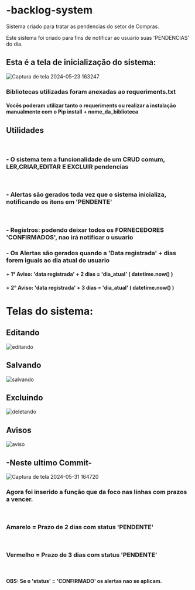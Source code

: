 # -backlog-system
Sistema criado para tratar as pendencias do setor de Compras.

Este sistema foi criado para fins de notificar ao usuario suas 'PENDENCIAS' do dia.

<h2>Esta é a tela de inicialização do sistema:</h2>

![Captura de tela 2024-05-23 163247](https://github.com/ricardolimaa29/-backlog-system/assets/147922620/71249c76-c1d5-4818-90d4-f08d64076e42)


<h3>Bibliotecas utilizadas foram anexadas ao requeriments.txt</h3>
<h4>Vocês poderam utilizar tanto o requeriments ou realizar a instalação manualmente com o Pip install + nome_da_biblioteca </h4>

<h2>Utilidades</h2>
<br>

 <h3>- O sistema tem a funcionalidade de um CRUD comum, LER,CRIAR,EDITAR E EXCLUIR pendencias</h3><br>
  <h3>- Alertas são gerados toda vez que o sistema inicializa, notificando os itens em 'PENDENTE'</h3><br>
  <h3>- Registros: podendo deixar todos os FORNECEDORES 'CONFIRMADOS', nao irá notificar o usuario</h3>
  <h3>- Os Alertas são gerados quando a 'Data registrada' + dias forem iguais ao dia atual do usuario</h3>
    <h4> + 1° Aviso: 'data registrada' + 2 dias = 'dia_atual' ( datetime.now() )</h4>
    <h4> + 2° Aviso: 'data registrada' + 3 dias = 'dia_atual' ( datetime.now() )</h4>
  


<h1>Telas do sistema:</h1>

  <h2>Editando</h2>
  
![editando](https://github.com/ricardolimaa29/-backlog-system/assets/147922620/97467b70-3a4d-4482-9ab8-a02132238ade)

  <h2>Salvando</h2>
  
![salvando](https://github.com/ricardolimaa29/-backlog-system/assets/147922620/2445dd94-77e0-4610-b2d0-91db81541d3e)

  <h2>Excluindo</h2>

![deletando](https://github.com/ricardolimaa29/-backlog-system/assets/147922620/36e981e1-dbcf-405c-aecf-a5b3f0c22352)

<h2>Avisos</h2>

![aviso](https://github.com/ricardolimaa29/-backlog-system/assets/147922620/0e9ea76a-219a-4521-bff6-97e60a3f34f3)

<h2>-Neste ultimo Commit-</h2>

![Captura de tela 2024-05-31 164720](https://github.com/ricardolimaa29/-backlog-system/assets/147922620/c3a93dee-55e3-4e4d-99d6-6becbcc4b9c3)


 <h3>Agora foi inserido a função que da foco nas linhas com prazos a vencer.</h3><br>
<h3>Amarelo = Prazo de 2 dias com status 'PENDENTE'</h3><br>
<h3>Vermelho = Prazo de 3 dias com status 'PENDENTE'</h3><br>
<h4>OBS: Se o 'status' = 'CONFIRMADO' os alertas nao se aplicam.</h4>
